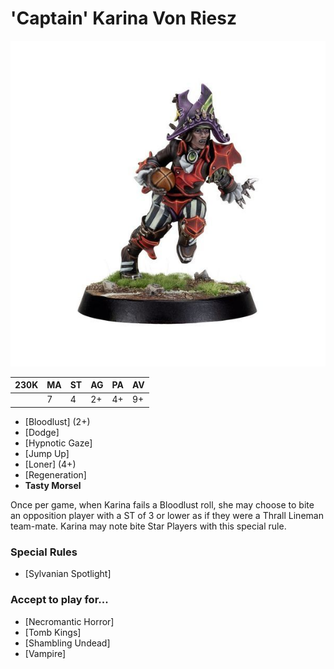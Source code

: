 # 'Captain' Karina Von Riesz

![](../media/starplayers/CptKarinaVonRiesz1.jpg)

| 230K | MA | ST | AG | PA | AV |
| ----- | -- | - | -- | -- | -- |
|       | 7  | 4 | 2+ | 4+ | 9+ |

* [Bloodlust] (2+)
* [Dodge]
* [Hypnotic Gaze]
* [Jump Up]
* [Loner] (4+)
* [Regeneration]
* **Tasty Morsel**

Once per game, when Karina fails a Bloodlust roll, she may choose to bite an opposition player with a ST of 3 or lower as if they were a Thrall Lineman team-mate. Karina may note bite Star Players with this special rule.

### Special Rules

* [Sylvanian Spotlight]

### Accept to play for...

* [Necromantic Horror]
* [Tomb Kings]
* [Shambling Undead]
* [Vampire]
